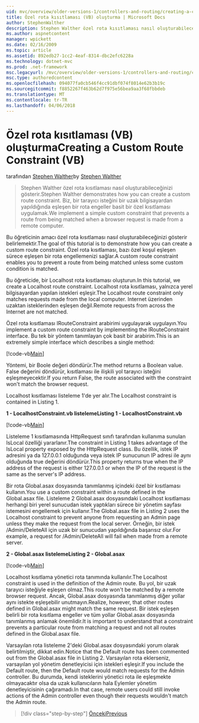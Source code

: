 ```yaml
---
uid: mvc/overview/older-versions-1/controllers-and-routing/creating-a-custom-route-constraint-vb
title: Özel rota kısıtlaması (VB) oluşturma | Microsoft Docs
author: StephenWalther
description: Stephen Walther özel rota kısıtlaması nasıl oluşturabileceğinizi gösterir. Biz basit bir uygulama bir rota engeller özel kısıtlama eşleşen w...
ms.author: aspnetcontent
manager: wpickett
ms.date: 02/16/2009
ms.topic: article
ms.assetid: 892edb27-1cc2-4eaf-8314-dbc2efc6228a
ms.technology: dotnet-mvc
ms.prod: .net-framework
msc.legacyurl: /mvc/overview/older-versions-1/controllers-and-routing/creating-a-custom-route-constraint-vb
msc.type: authoredcontent
ms.openlocfilehash: 094077fa0cb546f4cc91dbf074f8014e62b3b19c
ms.sourcegitcommit: f8852267f463b62d7f975e56bea9aa3f68fbbdeb
ms.translationtype: MT
ms.contentlocale: tr-TR
ms.lasthandoff: 04/06/2018
---
```

<a name="creating-a-custom-route-constraint-vb"></a><span data-ttu-id="b293c-104">Özel rota kısıtlaması (VB) oluşturma</span><span class="sxs-lookup"><span data-stu-id="b293c-104">Creating a Custom Route Constraint (VB)</span></span>
====================
<span data-ttu-id="b293c-105">tarafından [Stephen Walther](https://github.com/StephenWalther)</span><span class="sxs-lookup"><span data-stu-id="b293c-105">by [Stephen Walther](https://github.com/StephenWalther)</span></span>

> <span data-ttu-id="b293c-106">Stephen Walther özel rota kısıtlaması nasıl oluşturabileceğinizi gösterir.</span><span class="sxs-lookup"><span data-stu-id="b293c-106">Stephen Walther demonstrates how you can create a custom route constraint.</span></span> <span data-ttu-id="b293c-107">Biz, bir tarayıcı isteğini bir uzak bilgisayardan yapıldığında eşleşen bir rota engeller basit bir özel kısıtlaması uygulamak.</span><span class="sxs-lookup"><span data-stu-id="b293c-107">We implement a simple custom constraint that prevents a route from being matched when a browser request is made from a remote computer.</span></span>


<span data-ttu-id="b293c-108">Bu öğreticinin amacı özel rota kısıtlaması nasıl oluşturabileceğinizi gösterir belirlemektir.</span><span class="sxs-lookup"><span data-stu-id="b293c-108">The goal of this tutorial is to demonstrate how you can create a custom route constraint.</span></span> <span data-ttu-id="b293c-109">Özel rota kısıtlaması, bazı özel koşul eşleşen sürece eşleşen bir rota engellemenizi sağlar.</span><span class="sxs-lookup"><span data-stu-id="b293c-109">A custom route constraint enables you to prevent a route from being matched unless some custom condition is matched.</span></span>

<span data-ttu-id="b293c-110">Bu öğreticide, bir Localhost rota kısıtlaması oluşturun.</span><span class="sxs-lookup"><span data-stu-id="b293c-110">In this tutorial, we create a Localhost route constraint.</span></span> <span data-ttu-id="b293c-111">Localhost rota kısıtlaması, yalnızca yerel bilgisayardan yapılan istekleri eşleşir.</span><span class="sxs-lookup"><span data-stu-id="b293c-111">The Localhost route constraint only matches requests made from the local computer.</span></span> <span data-ttu-id="b293c-112">Internet üzerinden uzaktan isteklerinden eşleşen değil.</span><span class="sxs-lookup"><span data-stu-id="b293c-112">Remote requests from across the Internet are not matched.</span></span>

<span data-ttu-id="b293c-113">Özel rota kısıtlaması IRouteConstraint arabirimi uygulayarak uygulayın.</span><span class="sxs-lookup"><span data-stu-id="b293c-113">You implement a custom route constraint by implementing the IRouteConstraint interface.</span></span> <span data-ttu-id="b293c-114">Bu tek bir yöntem tanımlayan çok basit bir arabirim.</span><span class="sxs-lookup"><span data-stu-id="b293c-114">This is an extremely simple interface which describes a single method:</span></span>

[!code-vb[Main](creating-a-custom-route-constraint-vb/samples/sample1.vb)]

<span data-ttu-id="b293c-115">Yöntemi, bir Boole değeri döndürür.</span><span class="sxs-lookup"><span data-stu-id="b293c-115">The method returns a Boolean value.</span></span> <span data-ttu-id="b293c-116">False değerini döndürür, kısıtlaması ile ilişkili yol tarayıcı isteğini eşleşmeyecektir.</span><span class="sxs-lookup"><span data-stu-id="b293c-116">If you return False, the route associated with the constraint won't match the browser request.</span></span>

<span data-ttu-id="b293c-117">Localhost kısıtlaması listeleme 1'de yer alır.</span><span class="sxs-lookup"><span data-stu-id="b293c-117">The Localhost constraint is contained in Listing 1.</span></span>

<span data-ttu-id="b293c-118">**1 - LocalhostConstraint.vb listeleme**</span><span class="sxs-lookup"><span data-stu-id="b293c-118">**Listing 1 - LocalhostConstraint.vb**</span></span>

[!code-vb[Main](creating-a-custom-route-constraint-vb/samples/sample2.vb)]

<span data-ttu-id="b293c-119">Listeleme 1 kısıtlamasında HttpRequest sınıfı tarafından kullanıma sunulan IsLocal özelliği yararlanır.</span><span class="sxs-lookup"><span data-stu-id="b293c-119">The constraint in Listing 1 takes advantage of the IsLocal property exposed by the HttpRequest class.</span></span> <span data-ttu-id="b293c-120">Bu özellik, istek IP adresini ya da 127.0.0.1 olduğunda veya istek IP sunucunun IP adresi ile aynı olduğunda true değerini döndürür.</span><span class="sxs-lookup"><span data-stu-id="b293c-120">This property returns true when the IP address of the request is either 127.0.0.1 or when the IP of the request is the same as the server's IP address.</span></span>

<span data-ttu-id="b293c-121">Bir rota Global.asax dosyasında tanımlanmış içindeki özel bir kısıtlaması kullanın.</span><span class="sxs-lookup"><span data-stu-id="b293c-121">You use a custom constraint within a route defined in the Global.asax file.</span></span> <span data-ttu-id="b293c-122">Listeleme 2 Global.asax dosyasındaki Localhost kısıtlaması herhangi biri yerel sunucudan istek yaptıkları sürece bir yönetim sayfası istemesini engellemek için kullanır.</span><span class="sxs-lookup"><span data-stu-id="b293c-122">The Global.asax file in Listing 2 uses the Localhost constraint to prevent anyone from requesting an Admin page unless they make the request from the local server.</span></span> <span data-ttu-id="b293c-123">Örneğin, bir istek /Admin/DeleteAll için uzak bir sunucudan yapıldığında başarısız olur.</span><span class="sxs-lookup"><span data-stu-id="b293c-123">For example, a request for /Admin/DeleteAll will fail when made from a remote server.</span></span>

<span data-ttu-id="b293c-124">**2 - Global.asax listeleme**</span><span class="sxs-lookup"><span data-stu-id="b293c-124">**Listing 2 - Global.asax**</span></span>

[!code-vb[Main](creating-a-custom-route-constraint-vb/samples/sample3.vb)]

<span data-ttu-id="b293c-125">Localhost kısıtlama yönetici rota tanımında kullanılır.</span><span class="sxs-lookup"><span data-stu-id="b293c-125">The Localhost constraint is used in the definition of the Admin route.</span></span> <span data-ttu-id="b293c-126">Bu yol, bir uzak tarayıcı isteğiyle eşleşen olmaz.</span><span class="sxs-lookup"><span data-stu-id="b293c-126">This route won't be matched by a remote browser request.</span></span> <span data-ttu-id="b293c-127">Ancak, Global.asax dosyasında tanımlanmış diğer yollar aynı istekte eşleşebilir unutmayın.</span><span class="sxs-lookup"><span data-stu-id="b293c-127">Realize, however, that other routes defined in Global.asax might match the same request.</span></span> <span data-ttu-id="b293c-128">Bir istek eşleşen belirli bir rota kısıtlama engeller ve tüm yollar Global.asax dosyasında tanımlanmış anlamak önemlidir.</span><span class="sxs-lookup"><span data-stu-id="b293c-128">It is important to understand that a constraint prevents a particular route from matching a request and not all routes defined in the Global.asax file.</span></span>

<span data-ttu-id="b293c-129">Varsayılan rota listeleme 2'deki Global.asax dosyasındaki yorum olarak belirtilmiştir, dikkat edin.</span><span class="sxs-lookup"><span data-stu-id="b293c-129">Notice that the Default route has been commented out from the Global.asax file in Listing 2.</span></span> <span data-ttu-id="b293c-130">Varsayılan rota eklerseniz, varsayılan yol yönetim denetleyicisi için istekleri eşleşir.</span><span class="sxs-lookup"><span data-stu-id="b293c-130">If you include the Default route, then the Default route would match requests for the Admin controller.</span></span> <span data-ttu-id="b293c-131">Bu durumda, kendi isteklerini yönetici rota ile eşleşmekte olmayacaktır olsa da uzak kullanıcıların hala Eylemler yönetim denetleyicisinin çağıramadı.</span><span class="sxs-lookup"><span data-stu-id="b293c-131">In that case, remote users could still invoke actions of the Admin controller even though their requests wouldn't match the Admin route.</span></span>

> [!div class="step-by-step"]
> [<span data-ttu-id="b293c-132">Önceki</span><span class="sxs-lookup"><span data-stu-id="b293c-132">Previous</span></span>](creating-a-route-constraint-vb.md)
